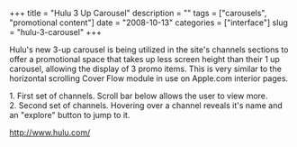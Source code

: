+++
title = "Hulu 3 Up Carousel"
description = ""
tags = ["carousels", "promotional content"]
date = "2008-10-13"
categories = ["interface"]
slug = "hulu-3-carousel"
+++


<p>Hulu's new 3-up carousel is being utilized in the site's channels sections to offer a promotional space that takes up less screen height than their 1 up carousel, allowing the display of 3 promo items. This is very similar to the horizontal scrolling Cover Flow module in use on Apple.com interior pages.</p>
<div id="screens-full" class="clear"><div class="caption">1. First set of channels. Scroll bar below allows the user to view more.</div><div class="fullimg clear"><a href="//media.konigi.com/interface/hulu-3up-carousel-1.png" class="group" rel="group" title="1. First set of channels. Scroll bar below allows the user to view more."><img src="//media.konigi.com/interface/hulu-3up-carousel-1.png" alt="" class="img-responsive"></a></div></div><div id="screens-full" class="clear"><div class="caption">2. Second set of channels. Hovering over a channel reveals it's name and an &quot;explore&quot; button to jump to it.</div><div class="fullimg clear"><a href="//media.konigi.com/interface/hulu-3up-carousel-2.png" class="group" rel="group" title="2. Second set of channels. Hovering over a channel reveals it's name and an &quot;explore&quot;..."><img src="//media.konigi.com/interface/hulu-3up-carousel-2.png" alt="" class="img-responsive"></a></div></div>        
<p><a href="http://www.hulu.com/">http://www.hulu.com/</a></p>

